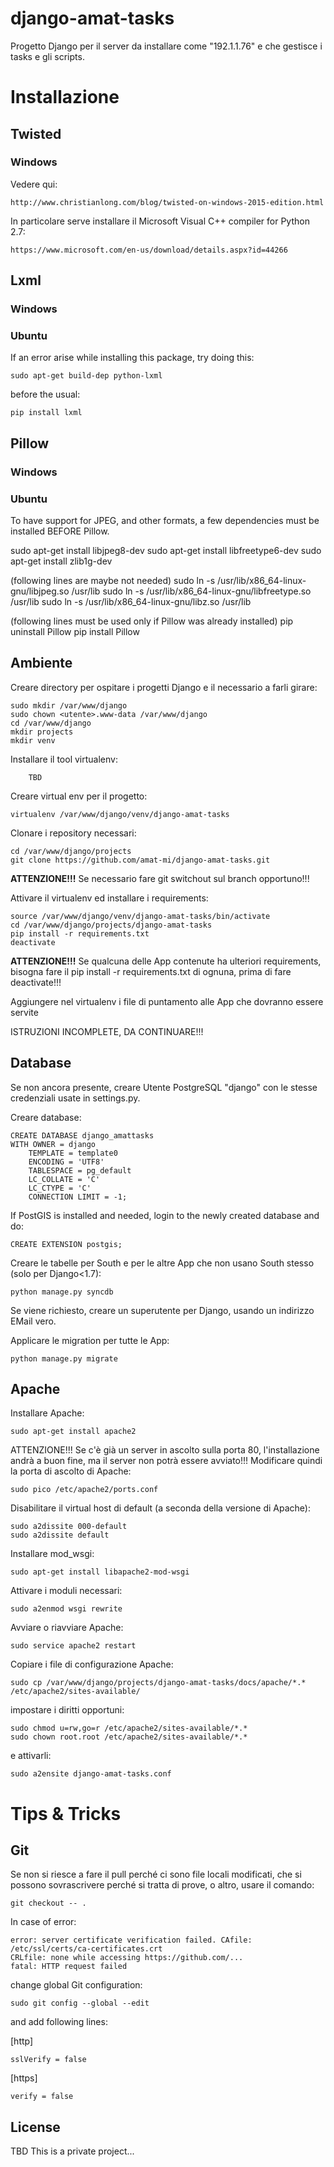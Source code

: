 # django-amat-tasks

Progetto Django per il server da installare come "192.1.1.76" e che gestisce i tasks e gli scripts.

# Installazione

## Twisted

### Windows

Vedere qui:

    http://www.christianlong.com/blog/twisted-on-windows-2015-edition.html
    
In particolare serve installare il Microsoft Visual C++ compiler for Python 2.7:

    https://www.microsoft.com/en-us/download/details.aspx?id=44266

## Lxml

### Windows

### Ubuntu

If an error arise while installing this package, try doing this:

    sudo apt-get build-dep python-lxml
    
before the usual:

    pip install lxml

## Pillow

### Windows

### Ubuntu

To have support for JPEG, and other formats, a few dependencies must be installed BEFORE Pillow.

sudo apt-get install libjpeg8-dev
sudo apt-get install libfreetype6-dev
sudo apt-get install zlib1g-dev

(following lines are maybe not needed)
sudo ln -s /usr/lib/x86_64-linux-gnu/libjpeg.so /usr/lib
sudo ln -s /usr/lib/x86_64-linux-gnu/libfreetype.so /usr/lib
sudo ln -s /usr/lib/x86_64-linux-gnu/libz.so /usr/lib

(following lines must be used only if Pillow was already installed)
pip uninstall Pillow
pip install Pillow

## Ambiente

Creare directory per ospitare i progetti Django e il necessario a farli girare:

    sudo mkdir /var/www/django
    sudo chown <utente>.www-data /var/www/django 
    cd /var/www/django    
    mkdir projects
    mkdir venv
	    
Installare il tool virtualenv:
		
		TBD
		
Creare virtual env per il progetto:
	
    virtualenv /var/www/django/venv/django-amat-tasks
		
Clonare i repository necessari:

    cd /var/www/django/projects
    git clone https://github.com/amat-mi/django-amat-tasks.git
    
__ATTENZIONE!!!__ Se necessario fare git switchout sul branch opportuno!!!

Attivare il virtualenv ed installare i requirements:

    source /var/www/django/venv/django-amat-tasks/bin/activate
    cd /var/www/django/projects/django-amat-tasks
    pip install -r requirements.txt
    deactivate

__ATTENZIONE!!!__ Se qualcuna delle App contenute ha ulteriori requirements, bisogna fare il pip install -r requirements.txt
di ognuna, prima di fare deactivate!!!
    
Aggiungere nel virtualenv i file di puntamento alle App che dovranno essere servite
        
ISTRUZIONI INCOMPLETE, DA CONTINUARE!!!

## Database

Se non ancora presente, creare Utente PostgreSQL "django" con le stesse credenziali usate in settings.py.

Creare database:

    CREATE DATABASE django_amattasks
    WITH OWNER = django
        TEMPLATE = template0
        ENCODING = 'UTF8'
        TABLESPACE = pg_default
        LC_COLLATE = 'C'
        LC_CTYPE = 'C'
        CONNECTION LIMIT = -1;

If PostGIS is installed and needed, login to the newly created database and do:
	          
    CREATE EXTENSION postgis;
       
Creare le tabelle per South e per le altre App che non usano South stesso (solo per Django<1.7):

    python manage.py syncdb
    
Se viene richiesto, creare un superutente per Django, usando un indirizzo EMail vero.

Applicare le migration per tutte le App:

    python manage.py migrate
    
## Apache

Installare Apache:

    sudo apt-get install apache2

ATTENZIONE!!! Se c'è già un server in ascolto sulla porta 80, 
	l'installazione andrà a buon fine, ma il server non potrà essere avviato!!!
	Modificare quindi la porta di ascolto di Apache:
	
    sudo pico /etc/apache2/ports.conf
 
Disabilitare il virtual host di default (a seconda della versione di Apache):

    sudo a2dissite 000-default
    sudo a2dissite default

Installare mod_wsgi:

    sudo apt-get install libapache2-mod-wsgi

Attivare i moduli necessari:

    sudo a2enmod wsgi rewrite
    
Avviare o riavviare Apache:

    sudo service apache2 restart

Copiare i file di configurazione Apache:

    sudo cp /var/www/django/projects/django-amat-tasks/docs/apache/*.* /etc/apache2/sites-available/
    
impostare i diritti opportuni:

    sudo chmod u=rw,go=r /etc/apache2/sites-available/*.*
    sudo chown root.root /etc/apache2/sites-available/*.*
    
e attivarli:
	
    sudo a2ensite django-amat-tasks.conf

# Tips & Tricks

## Git

Se non si riesce a fare il pull perché ci sono file locali modificati, che si possono sovrascrivere
perché si tratta di prove, o altro, usare il comando:

    git checkout -- .

In case of error:

    error: server certificate verification failed. CAfile: /etc/ssl/certs/ca-certificates.crt 
    CRLfile: none while accessing https://github.com/...
    fatal: HTTP request failed

change global Git configuration:

    sudo git config --global --edit

and add following lines:

  [http]

	sslVerify = false

  [https]

	verify = false

## License

TBD
This is a private project...
